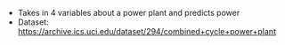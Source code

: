 - Takes in 4 variables about a power plant and predicts power
- Dataset: https://archive.ics.uci.edu/dataset/294/combined+cycle+power+plant
